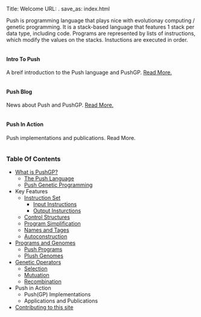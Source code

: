 Title: Welcome
URL: .
save_as: index.html


Push is programming language that plays nice with evolutionay computing / genetic programming. It is a stack-based language that features 1 stack per data type, including code. Programs are represented by lists of instructions, which modify the values on the stacks. Instuctions are executed in order.

<div class="row">
    <div class="large-4 columns">
        <div class="push-redux-card">
            <div class="push-redux-card-title">
                <h4>Intro To Push</h4>
            </div>
            <div class="push-redux-card-body">
                <p >A breif introduction to the Push language and PushGP. <a href="pages/intro_to_push/">Read More.</a></p>
            </div>
        </div>
    </div>
    <div class="large-4 columns">
        <div class="push-redux-card">
            <div class="push-redux-card-title">
                <h4>Push Blog</h3>
            </div>
            <div class="push-redux-card-body">
                <p>News about Push and PushGP. <a href="blog_index.html">Read More.</a></p>
            </div>
        </div>
    </div>
    <div class="large-4 columns">
        <div class="push-redux-card">
            <div class="push-redux-card-title">
                <h4>Push In Action</h4>
            </div>
            <div class="push-redux-card-body"> 
                <p>Push implementations and publications. <a>Read More.</a></p>
            </div>
        </div>
    </div>
</div>

### Table Of Contents

* [What is PushGP?](pages/intro_to_push/index.html)
    - [The Push Language](pages/intro_to_push/index.html#push_lang)
    - [Push Genetic Programming](pages/intro_to_push/index.html#push_gp)
* Key Features
    - [Instruction Set](pages/instructions/index.html)
        + [Input Instructions](#)
        + [Output Insturctions](#)
    - [Control Structures](pages/control_structures/index.html)
    - [Program Simplification](pages/simplification/index.html)
    - [Names and Tages](#)
    - [Autoconstruction](#)
* [Programs and Genomes](pages/programs_and_genomes/index.html)
    - [Push Programs](pages/programs_and_genomes/index.html#push_programs)
    - [Plush Genomes](pages/programs_and_genomes/index.html#plush_genomes)
* [Genetic Operators](pages/genetic_operators/index.html)
    - [Selection](pages/genetic_operators/index.html#selection)
    - [Mutuation](pages/genetic_operators/index.html#mutation)
    - [Recombination](pages/genetic_operators/index.html#recombination)
* Push in Action
    - Push(GP) Implementations
    - Applications and Publications
* [Contributing to this site](pages/contributing/index.html)



